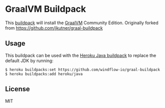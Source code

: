 # GraalVM Buildpack

This [buildpack](https://devcenter.heroku.com/articles/buildpacks) will install the [GraalVM](https://github.com/oracle/graal) Community Edition. Originally forked from https://github.com/jkutner/graal-buildpack

## Usage

This buildpack can be used with the [Heroku Java buildpack](https://github.com/heroku/heroku-buildpack-java/blob/master/bin/compile) to replace the default JDK by running:

```
$ heroku buildpacks:set https://github.com/windflow-io/graal-buildpack
$ heroku buildpacks:add heroku/java
```

## License

MIT
